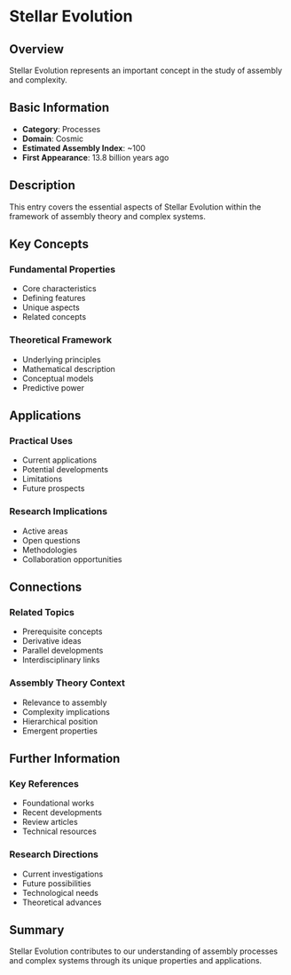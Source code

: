 # Stellar Evolution

## Overview

Stellar Evolution represents an important concept in the study of assembly and complexity.

## Basic Information

- **Category**: Processes
- **Domain**: Cosmic
- **Estimated Assembly Index**: ~100
- **First Appearance**: 13.8 billion years ago

## Description

This entry covers the essential aspects of Stellar Evolution within the framework of assembly theory and complex systems.

## Key Concepts

### Fundamental Properties
- Core characteristics
- Defining features
- Unique aspects
- Related concepts

### Theoretical Framework
- Underlying principles
- Mathematical description
- Conceptual models
- Predictive power

## Applications

### Practical Uses
- Current applications
- Potential developments
- Limitations
- Future prospects

### Research Implications
- Active areas
- Open questions
- Methodologies
- Collaboration opportunities

## Connections

### Related Topics
- Prerequisite concepts
- Derivative ideas
- Parallel developments
- Interdisciplinary links

### Assembly Theory Context
- Relevance to assembly
- Complexity implications
- Hierarchical position
- Emergent properties

## Further Information

### Key References
- Foundational works
- Recent developments
- Review articles
- Technical resources

### Research Directions
- Current investigations
- Future possibilities
- Technological needs
- Theoretical advances

## Summary

Stellar Evolution contributes to our understanding of assembly processes and complex systems through its unique properties and applications.
